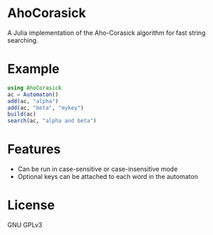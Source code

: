 # AhoCorasick

A Julia implementation of the Aho-Corasick algorithm for fast string
searching.

# Example

```julia
using AhoCorasick
ac = Automaton()
add(ac, "alpha")
add(ac, "beta", "mykey")
build(ac) 
search(ac, "alpha and beta")
```

# Features

- Can be run in case-sensitive or case-insensitive mode
- Optional keys can be attached to each word in the automaton

# License

GNU GPLv3
